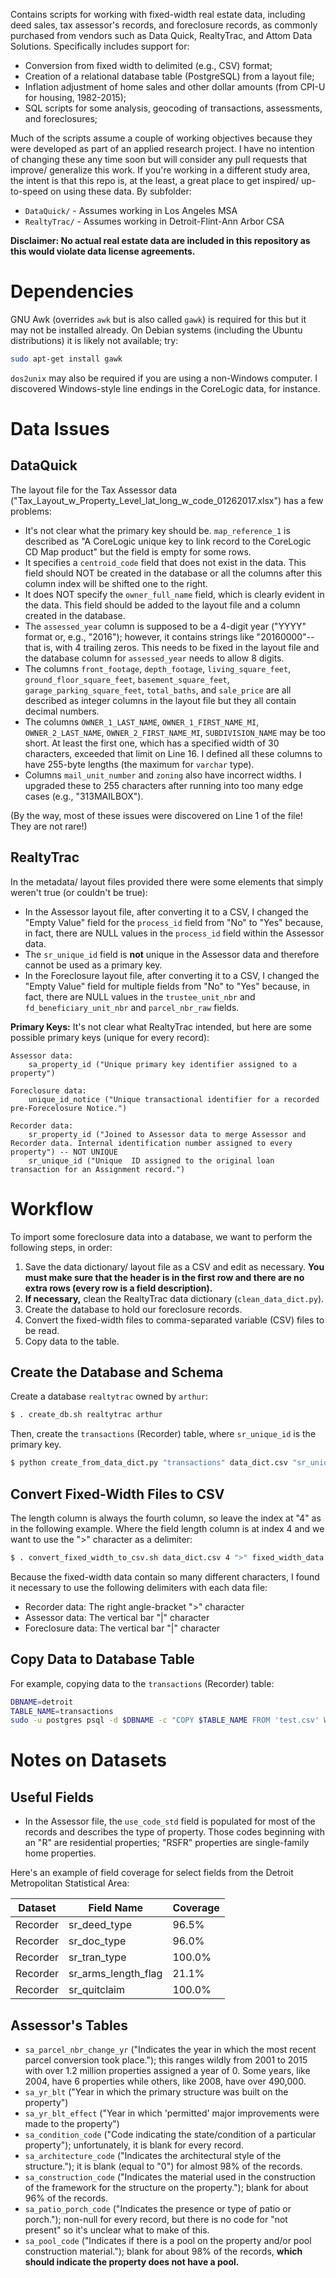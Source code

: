 Contains scripts for working with fixed-width real estate data, including deed sales, tax assessor's records, and foreclosure records, as commonly purchased from vendors such as Data Quick, RealtyTrac, and Attom Data Solutions.
Specifically includes support for:

- Conversion from fixed width to delimited (e.g., CSV) format;
- Creation of a relational database table (PostgreSQL) from a layout file;
- Inflation adjustment of home sales and other dollar amounts (from CPI-U for housing, 1982-2015);
- SQL scripts for some analysis, geocoding of transactions, assessments, and foreclosures;

Much of the scripts assume a couple of working objectives because they were developed as part of an applied research project.
I have no intention of changing these any time soon but will consider any pull requests that improve/ generalize this work.
If you're working in a different study area, the intent is that this repo is, at the least, a great place to get inspired/ up-to-speed on using these data.
By subfolder:

- `DataQuick/` - Assumes working in Los Angeles MSA
- `RealtyTrac/` - Assumes working in Detroit-Flint-Ann Arbor CSA

**Disclaimer: No actual real estate data are included in this repository as this would violate data license agreements.**

Dependencies
============

GNU Awk (overrides `awk` but is also called `gawk`) is required for this but it may not be installed already.
On Debian systems (including the Ubuntu distributions) it is likely not available; try:

```sh
sudo apt-get install gawk
```

`dos2unix` may also be required if you are using a non-Windows computer. I discovered Windows-style line endings in the CoreLogic data, for instance.

Data Issues
===========

DataQuick
---------

The layout file for the Tax Assessor data ("Tax_Layout_w_Property_Level_lat_long_w_code_01262017.xlsx") has a few problems:

- It's not clear what the primary key should be. `map_reference_1` is described as "A CoreLogic unique key to link record to the CoreLogic CD Map product" but the field is empty for some rows.
- It specifies a `centroid_code` field that does not exist in the data. This field should NOT be created in the database or all the columns after this column index will be shifted one to the right.
- It does NOT specify the `owner_full_name` field, which is clearly evident in the data. This field should be added to the layout file and a column created in the database.
- The `assessed_year` column is supposed to be a 4-digit year ("YYYY" format or, e.g., "2016"); however, it contains strings like "20160000"--that is, with 4 trailing zeros. This needs to be fixed in the layout file and the database column for `assessed_year` needs to allow 8 digits.
- The columns `front_footage`, `depth_footage`, `living_square_feet`, `ground_floor_square_feet`, `basement_square_feet`, `garage_parking_square_feet`, `total_baths`, and `sale_price` are all described as integer columns in the layout file but they all contain decimal numbers.
- The columns `OWNER_1_LAST_NAME`, `OWNER_1_FIRST_NAME_MI`, `OWNER_2_LAST_NAME`, `OWNER_2_FIRST_NAME_MI`, `SUBDIVISION_NAME` may be too short. At least the first one, which has a specified width of 30 characters, exceeded that limit on Line 16. I defined all these columns to have 255-byte lengths (the maximum for `varchar` type).
- Columns `mail_unit_number` and `zoning` also have incorrect widths. I upgraded these to 255 characters after running into too many edge cases (e.g., "313MAILBOX").

(By the way, most of these issues were discovered on Line 1 of the file! They are not rare!)

RealtyTrac
----------

In the metadata/ layout files provided there were some elements that simply weren't true (or couldn't be true):

* In the Assessor layout file, after converting it to a CSV, I changed the "Empty Value" field for the `process_id` field from "No" to "Yes" because, in fact, there are NULL values in the `process_id` field within the Assessor data.
* The `sr_unique_id` field is **not** unique in the Assessor data and therefore cannot be used as a primary key.
* In the Foreclosure layout file, after converting it to a CSV, I changed the "Empty Value" field for multiple fields from "No" to "Yes" because, in fact, there are NULL values in the `trustee_unit_nbr` and `fd_beneficiary_unit_nbr` and `parcel_nbr_raw` fields.

**Primary Keys:** It's not clear what RealtyTrac intended, but here are some possible primary keys (unique for every record):

    Assessor data:
        sa_property_id ("Unique primary key identifier assigned to a property")

    Foreclosure data:
        unique_id_notice ("Unique transactional identifier for a recorded pre-Forecelosure Notice.")

    Recorder data:
        sr_property_id ("Joined to Assessor data to merge Assessor and Recorder data. Internal identification number assigned to every property") -- NOT UNIQUE
        sr_unique_id ("Unique  ID assigned to the original loan transaction for an Assignment record.")

Workflow
========

To import some foreclosure data into a database, we want to perform the following steps, in order:

1. Save the data dictionary/ layout file as a CSV and edit as necessary. **You must make sure that the header is in the first row and there are no extra rows (every row is a field description).**
2. **If necessary,** clean the RealtyTrac data dictionary (`clean_data_dict.py`).
3. Create the database to hold our foreclosure records.
4. Convert the fixed-width files to comma-separated variable (CSV) files to be read.
5. Copy data to the table.

Create the Database and Schema
------------------------------

Create a database `realtytrac` owned by `arthur`:

```sh
$ . create_db.sh realtytrac arthur
```

Then, create the `transactions` (Recorder) table, where `sr_unique_id` is the primary key.

```sh
$ python create_from_data_dict.py "transactions" data_dict.csv "sr_unique_id" | sudo -u postgres psql -d $DBNAME -f -
```

Convert Fixed-Width Files to CSV
--------------------------------

The length column is always the fourth column, so leave the index at "4" as in the following example.
Where the field length column is at index 4 and we want to use the ">" character as a delimiter:

```sh
$ . convert_fixed_width_to_csv.sh data_dict.csv 4 ">" fixed_width_data.txt > output.csv
```

Because the fixed-width data contain so many different characters, I found it necessary to use the following delimiters with each data file:

* Recorder data: The right angle-bracket ">" character
* Assessor data: The vertical bar "|" character
* Foreclosure data: The vertical bar "|" character

Copy Data to Database Table
---------------------------

For example, copying data to the `transactions` (Recorder) table:

```sh
DBNAME=detroit
TABLE_NAME=transactions
sudo -u postgres psql -d $DBNAME -c "COPY $TABLE_NAME FROM 'test.csv' WITH DELIMITER '>' NULL AS ''"
```

Notes on Datasets
=================

Useful Fields
-------------

- In the Assessor file, the `use_code_std` field is populated for most of the records and describes the type of property. Those codes beginning with an "R" are residential properties; "RSFR" properties are single-family home properties.

Here's an example of field coverage for select fields from the Detroit Metropolitan Statistical Area:

| Dataset  | Field Name          | Coverage
|----------|---------------------|-----------------
| Recorder | sr_deed_type        |  96.5%
| Recorder | sr_doc_type         |  96.0%
| Recorder | sr_tran_type        | 100.0%
| Recorder | sr_arms_length_flag |  21.1%
| Recorder | sr_quitclaim        | 100.0%

Assessor's Tables
-----------------

* `sa_parcel_nbr_change_yr` ("Indicates the year in which the most recent parcel conversion took place."); this ranges wildly from 2001 to 2015 with over 1.2 million properties assigned a year of 0. Some years, like 2004, have 6 properties while others, like 2008, have over 490,000.
* `sa_yr_blt` ("Year in which the primary structure was built on the property")
* `sa_yr_blt_effect` ("Year in which 'permitted' major improvements were made to the property")
* `sa_condition_code` ("Code indicating the state/condition of a particular property"); unfortunately, it is blank for every record.
* `sa_architecture_code` ("Indicates the architectural style of the structure."); it is blank (equal to "0") for almost 98% of the records.
* `sa_construction_code` ("Indicates the material used in the construction of the framework for the structure on the  property."); blank for about 96% of the records.
* `sa_patio_porch_code` ("Indicates the presence or type of patio or porch."); non-null for every record, but there is no code for "not present" so it's unclear what to make of this.
* `sa_pool_code` ("Indicates if there is a pool on the property and/or pool construction material."); blank for about 98% of the records, **which should indicate the property does not have a pool.**
